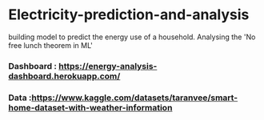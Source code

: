 # Electricity-prediction-and-analysis
building model to predict the energy use of a household. Analysing the 'No free lunch theorem in ML'

### Dashboard : https://energy-analysis-dashboard.herokuapp.com/

### Data :https://www.kaggle.com/datasets/taranvee/smart-home-dataset-with-weather-information
